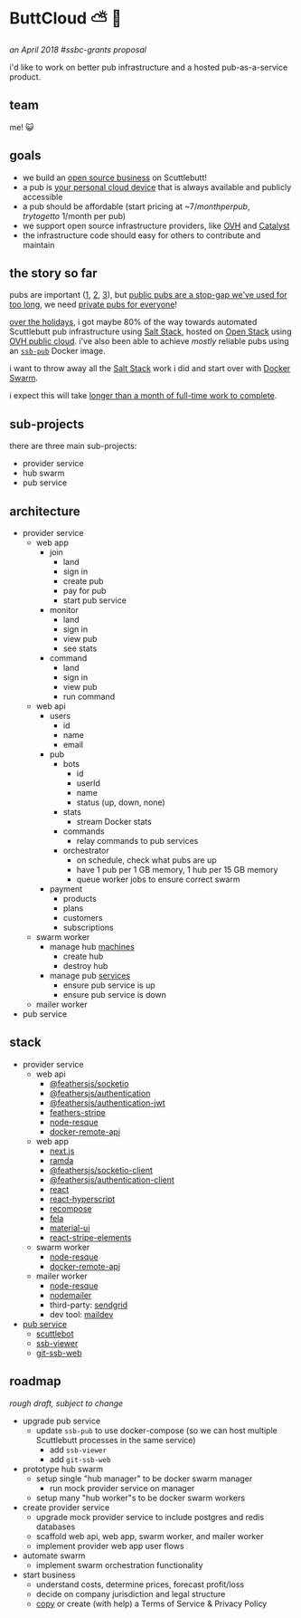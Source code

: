 # ButtCloud  :partly_sunny: :rainbow:

_an April 2018 #ssbc-grants proposal_

i'd like to work on better pub infrastructure and a hosted pub-as-a-service product.

## team

me! :smiley_cat:

## goals

- we build an [open source business](http://blog.dinosaur.is/workers-of-open-source-unite/) on Scuttlebutt!
- a pub is [your personal cloud device](%Gwqklkj0b2CBT5tPiz5170NWsPp3xiuLbOImEaG/e+4=.sha256) that is always available and publicly accessible
- a pub should be affordable (start pricing at ~$7/month per pub, try to get to ~$1/month per pub)
- we support open source infrastructure providers, like [OVH](https://www.ovh.com/world/public-cloud/) and [Catalyst](http://catalyst.net.nz/catalyst-cloud)
- the infrastructure code should easy for others to contribute and maintain 

## the story so far

pubs are important ([1](%f6ZRXO2t0rwUw/lq5FpWCHtuHc9406Q37TB+lF9bUbc=.sha256), [2](https://writtenby.adriengiboire.com/2018/03/14/my-first-week-experience-with-scuttlebutt-and-patchwork/), [3](https://twitter.com/nicolasini/status/974364249219727360)), but [public pubs are a stop-gap we've used for too long](%MZCHPVkh8sNhTsevWgSVXNlL6dYgSnzBvB3hJcJZ/7k=.sha256), we need [private pubs for everyone](%Gwqklkj0b2CBT5tPiz5170NWsPp3xiuLbOImEaG/e+4=.sha256)!

[over the holidays](%1TVZigDql9VAQaZZVX/QegKan18urBuXQikOWE1uTMk=.sha256), i got maybe 80% of the way towards automated Scuttlebutt pub infrastructure using [Salt Stack](https://docs.saltstack.com/), hosted on [Open Stack](https://docs.openstack.org) using [OVH public cloud](https://www.ovh.com/world/public-cloud/). i've also been able to achieve _mostly_ reliable pubs using an [`ssb-pub`](https://github.com/ahdinosaur/ssb-pub) Docker image.

i want to throw away all the [Salt Stack](https://docs.saltstack.com/) work i did and start over with [Docker Swarm](https://docs.docker.com/engine/swarm/).

i expect this will take [longer than a month of full-time work to complete](%9ZzHJ2F0MHncqLLInC47Tp/OuHEUcHyRfWYierUpUKc=.sha256).

## sub-projects

there are three main sub-projects:

- provider service
- hub swarm
- pub service

## architecture

- provider service
  - web app
    - join
      - land
      - sign in
      - create pub
      - pay for pub
      - start pub service
    - monitor
      - land
      - sign in
      - view pub
      - see stats
    - command
      - land
      - sign in
      - view pub
      - run command
  - web api
    - users
      - id
      - name
      - email
    - pub
      - bots
        - id
        - userId
        - name
        - status (up, down, none)
      - stats 
        - stream Docker stats
      - commands
        - relay commands to pub services
      - orchestrator
        - on schedule, check what pubs are up
        - have 1 pub per 1 GB memory, 1 hub per 15 GB memory
        - queue worker jobs to ensure correct swarm
    - payment
      - products
      - plans
      - customers
      - subscriptions
  - swarm worker
    - manage hub [machines](https://docs.docker.com/machine/drivers/openstack/)
      - create hub
      - destroy hub
    - manage pub [services](https://docs.docker.com/engine/swarm/swarm-tutorial/deploy-service/)
      - ensure pub service is up
      - ensure pub service is down
  - mailer worker
- pub service

## stack

- provider service
  - web api
    - [@feathersjs/socketio](https://github.com/feathersjs/socketio)
    - [@feathersjs/authentication](https://github.com/feathersjs/authentication)
    - [@feathersjs/authentication-jwt](https://github.com/feathersjs/authentication-jwt)
    - [feathers-stripe](https://github.com/feathersjs-ecosystem/feathers-stripe)
    - [node-resque](https://github.com/taskrabbit/node-resque)
    - [docker-remote-api](https://github.com/mafintosh/docker-remote-api)
  - web app
    - [next.js](https://github.com/zeit/next.js/)
    - [ramda](http://ramdajs.com/docs/)
    - [@feathersjs/socketio-client](https://github.com/feathersjs/socketio-client)
    - [@feathersjs/authentication-client](https://github.com/feathersjs/authentication-client)
    - [react](https://facebook.github.io/react)
    - [react-hyperscript](https://github.com/mlmorg/react-hyperscript)
    - [recompose](https://github.com/acdlite/recompose)
    - [fela](https://github.com/rofrischmann/fela)
    - [material-ui](https://material-ui.com/)
    - [react-stripe-elements](https://github.com/stripe/react-stripe-elements)
  - swarm worker
    - [node-resque](https://github.com/taskrabbit/node-resque)
    - [docker-remote-api](https://github.com/mafintosh/docker-remote-api)
  - mailer worker
    - [node-resque](https://github.com/taskrabbit/node-resque)
    - [nodemailer](https://github.com/nodemailer/nodemailer)
    - third-party: [sendgrid](https://sendgrid.com/)
    - dev tool: [maildev](https://github.com/djfarrelly/maildev)
- [pub service](http://github.com/ahdinosaur/ssb-pub)
  - [scuttlebot](https://github.com/ssbc/scuttlebot)
  - [ssb-viewer](%MeCTQrz9uszf9EZoTnKCeFeIedhnKWuB3JHW2l1g9NA=.sha256)
  - [git-ssb-web](%q5d5Du+9WkaSdjc8aJPZm+jMrqgo0tmfR+RcX5ZZ6H4=.sha256)

## roadmap

_rough draft, subject to change_

- upgrade pub service
  - update `ssb-pub` to use docker-compose (so we can host multiple Scuttlebutt processes in the same service)
    - add `ssb-viewer`
    - add `git-ssb-web`
- prototype hub swarm
  - setup single "hub manager" to be docker swarm manager
    - run mock provider service on manager
  - setup many "hub worker"s to be docker swarm workers
- create provider service
  - upgrade mock provider service to include postgres and redis databases
  - scaffold web api, web app, swarm worker, and mailer worker
  - implement provider web app user flows
- automate swarm
  - implement swarm orchestration functionality
- start business
  - understand costs, determine prices, forecast profit/loss
  - decide on company jurisdiction and legal structure
  - [copy](https://getterms.io/) or create (with help) a Terms of Service & Privacy Policy
